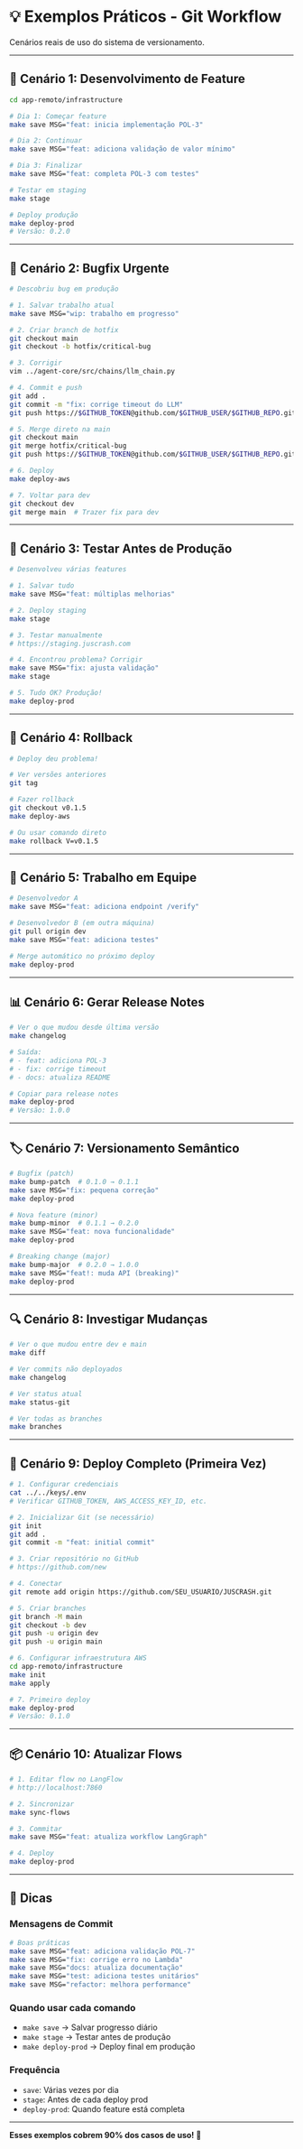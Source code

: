 # 💡 Exemplos Práticos - Git Workflow

Cenários reais de uso do sistema de versionamento.

---

## 📝 Cenário 1: Desenvolvimento de Feature

```bash
cd app-remoto/infrastructure

# Dia 1: Começar feature
make save MSG="feat: inicia implementação POL-3"

# Dia 2: Continuar
make save MSG="feat: adiciona validação de valor mínimo"

# Dia 3: Finalizar
make save MSG="feat: completa POL-3 com testes"

# Testar em staging
make stage

# Deploy produção
make deploy-prod
# Versão: 0.2.0
```

---

## 🐛 Cenário 2: Bugfix Urgente

```bash
# Descobriu bug em produção

# 1. Salvar trabalho atual
make save MSG="wip: trabalho em progresso"

# 2. Criar branch de hotfix
git checkout main
git checkout -b hotfix/critical-bug

# 3. Corrigir
vim ../agent-core/src/chains/llm_chain.py

# 4. Commit e push
git add .
git commit -m "fix: corrige timeout do LLM"
git push https://$GITHUB_TOKEN@github.com/$GITHUB_USER/$GITHUB_REPO.git hotfix/critical-bug

# 5. Merge direto na main
git checkout main
git merge hotfix/critical-bug
git push https://$GITHUB_TOKEN@github.com/$GITHUB_USER/$GITHUB_REPO.git main

# 6. Deploy
make deploy-aws

# 7. Voltar para dev
git checkout dev
git merge main  # Trazer fix para dev
```

---

## 🧪 Cenário 3: Testar Antes de Produção

```bash
# Desenvolveu várias features

# 1. Salvar tudo
make save MSG="feat: múltiplas melhorias"

# 2. Deploy staging
make stage

# 3. Testar manualmente
# https://staging.juscrash.com

# 4. Encontrou problema? Corrigir
make save MSG="fix: ajusta validação"
make stage

# 5. Tudo OK? Produção!
make deploy-prod
```

---

## 🔄 Cenário 4: Rollback

```bash
# Deploy deu problema!

# Ver versões anteriores
git tag

# Fazer rollback
git checkout v0.1.5
make deploy-aws

# Ou usar comando direto
make rollback V=v0.1.5
```

---

## 👥 Cenário 5: Trabalho em Equipe

```bash
# Desenvolvedor A
make save MSG="feat: adiciona endpoint /verify"

# Desenvolvedor B (em outra máquina)
git pull origin dev
make save MSG="feat: adiciona testes"

# Merge automático no próximo deploy
make deploy-prod
```

---

## 📊 Cenário 6: Gerar Release Notes

```bash
# Ver o que mudou desde última versão
make changelog

# Saída:
# - feat: adiciona POL-3
# - fix: corrige timeout
# - docs: atualiza README

# Copiar para release notes
make deploy-prod
# Versão: 1.0.0
```

---

## 🏷️ Cenário 7: Versionamento Semântico

```bash
# Bugfix (patch)
make bump-patch  # 0.1.0 → 0.1.1
make save MSG="fix: pequena correção"
make deploy-prod

# Nova feature (minor)
make bump-minor  # 0.1.1 → 0.2.0
make save MSG="feat: nova funcionalidade"
make deploy-prod

# Breaking change (major)
make bump-major  # 0.2.0 → 1.0.0
make save MSG="feat!: muda API (breaking)"
make deploy-prod
```

---

## 🔍 Cenário 8: Investigar Mudanças

```bash
# Ver o que mudou entre dev e main
make diff

# Ver commits não deployados
make changelog

# Ver status atual
make status-git

# Ver todas as branches
make branches
```

---

## 🚀 Cenário 9: Deploy Completo (Primeira Vez)

```bash
# 1. Configurar credenciais
cat ../../keys/.env
# Verificar GITHUB_TOKEN, AWS_ACCESS_KEY_ID, etc.

# 2. Inicializar Git (se necessário)
git init
git add .
git commit -m "feat: initial commit"

# 3. Criar repositório no GitHub
# https://github.com/new

# 4. Conectar
git remote add origin https://github.com/SEU_USUARIO/JUSCRASH.git

# 5. Criar branches
git branch -M main
git checkout -b dev
git push -u origin dev
git push -u origin main

# 6. Configurar infraestrutura AWS
cd app-remoto/infrastructure
make init
make apply

# 7. Primeiro deploy
make deploy-prod
# Versão: 0.1.0
```

---

## 📦 Cenário 10: Atualizar Flows

```bash
# 1. Editar flow no LangFlow
# http://localhost:7860

# 2. Sincronizar
make sync-flows

# 3. Commitar
make save MSG="feat: atualiza workflow LangGraph"

# 4. Deploy
make deploy-prod
```

---

## 🎯 Dicas

### **Mensagens de Commit**
```bash
# Boas práticas
make save MSG="feat: adiciona validação POL-7"
make save MSG="fix: corrige erro no Lambda"
make save MSG="docs: atualiza documentação"
make save MSG="test: adiciona testes unitários"
make save MSG="refactor: melhora performance"
```

### **Quando usar cada comando**
- `make save` → Salvar progresso diário
- `make stage` → Testar antes de produção
- `make deploy-prod` → Deploy final em produção

### **Frequência**
- `save`: Várias vezes por dia
- `stage`: Antes de cada deploy prod
- `deploy-prod`: Quando feature está completa

---

**Esses exemplos cobrem 90% dos casos de uso! 🎉**
